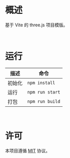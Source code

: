 # 概述

基于 Vite 的 three.js 项目模版。

<br />

# 运行

| 描述   | 命令            |
| ------ | --------------- |
| 初始化 | `npm install`   |
| 运行   | `npm run start` |
| 打包   | `npm run build` |

<br />

# 许可

本项目遵循 [MIT](https://github.com/jynxio/template-threejs/blob/main/LICENSE) 协议。

<br />
